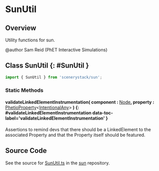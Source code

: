 # SunUtil

## Overview

Utility functions for sun.

@author Sam Reid (PhET Interactive Simulations)

## Class SunUtil {: #SunUtil }


```js
import { SunUtil } from 'scenerystack/sun';
```
### Static Methods

#### validateLinkedElementInstrumentation( component : <span style="font-weight: 400;">[Node](../scenery/Node.md)</span>, property : <span style="font-weight: 400;">[PhetioProperty](../axon/PhetioProperty.md)&lt;[IntentionalAny](../phet-core/IntentionalAny.md)&gt;</span> ) {: #validateLinkedElementInstrumentation data-toc-label='validateLinkedElementInstrumentation' }

Assertions to remind devs that there should be a LinkedElement to the associated Property and that the Property itself should be featured.



## Source Code

See the source for [SunUtil.ts](https://github.com/phetsims/sun/blob/main/js/SunUtil.ts) in the [sun](https://github.com/phetsims/sun) repository.
